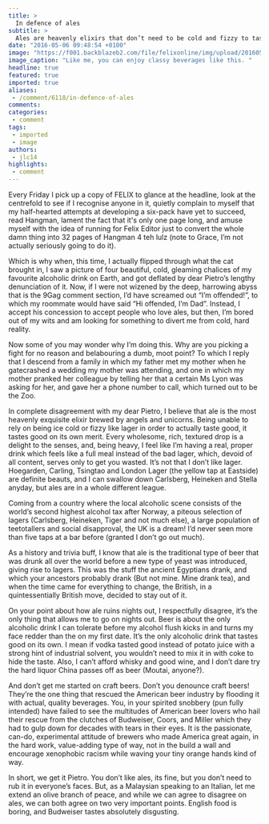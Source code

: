 ```yaml
---
title: >
  In defence of ales
subtitle: >
  Ales are heavenly elixirs that don’t need to be cold and fizzy to taste wonderful
date: "2016-05-06 09:48:54 +0100"
image: "https://f001.backblazeb2.com/file/felixonline/img/upload/201605061048-felix-squirrel ale.jpg"
image_caption: "Like me, you can enjoy classy beverages like this. "
headline: true
featured: true
imported: true
aliases:
 - /comment/6118/in-defence-of-ales
comments:
categories:
 - comment
tags:
 - imported
 - image
authors:
 - jlc14
highlights:
 - comment
---
```


Every Friday I pick up a copy of FELIX to glance at the headline, look at the centrefold to see if I recognise anyone in it, quietly complain to myself that my half-hearted attempts at developing a six-pack have yet to succeed, read Hangman, lament the fact that it's only one page long, and amuse myself with the idea of running for Felix Editor just to convert the whole damn thing into 32 pages of Hangman 4 teh lulz (note to Grace, I’m not actually seriously going to do it).

Which is why when, this time, I actually flipped through what the cat brought in, I saw a picture of four beautiful, cold, gleaming chalices of my favourite alcoholic drink on Earth, and got deflated by dear Pietro’s lengthy denunciation of it. Now, if I were not wizened by the deep, harrowing abyss that is the 9Gag comment section, I’d have screamed out “I’m offended!”, to which my roommate would have said “Hi offended, I’m Dad”. Instead, I accept his concession to accept people who love ales, but then, I’m bored out of my wits and am looking for something to divert me from cold, hard reality.

Now some of you may wonder why I’m doing this. Why are you picking a fight for no reason and belabouring a dumb, moot point? To which I reply that I descend from a family in which my father met my mother when he gatecrashed a wedding my mother was attending, and one in which my mother pranked her colleague by telling her that a certain Ms Lyon was asking for her, and gave her a phone number to call, which turned out to be the Zoo.

In complete disagreement with my dear Pietro, I believe that ale is the most heavenly exquisite elixir brewed by angels and unicorns. Being unable to rely on being ice cold or fizzy like lager in order to actually taste good, it tastes good on its own merit. Every wholesome, rich, textured drop is a delight to the senses, and, being heavy, I feel like I’m having a real, proper drink which feels like a full meal instead of the bad lager, which, devoid of all content, serves only to get you wasted. It’s not that I don’t like lager. Hoegarden, Carling, Tsingtao and London Lager (the yellow tap at Eastside) are definite beauts, and I can swallow down Carlsberg, Heineken and Stella anyday, but ales are in a whole different league.

Coming from a country where the local alcoholic scene consists of the world’s second highest alcohol tax after Norway, a piteous selection of lagers (Carlsberg, Heineken, Tiger and not much else), a large population of teetotallers and social disapproval, the UK is a dream! I’d never seen more than five taps at a bar before (granted I don’t go out much).

As a history and trivia buff, I know that ale is the traditional type of beer that was drunk all over the world before a new type of yeast was introduced, giving rise to lagers. This was the stuff the ancient Egyptians drank, and which your ancestors probably drank (But not mine. Mine drank tea), and when the time came for everything to change, the British, in a quintessentially British move, decided to stay out of it.

On your point about how ale ruins nights out, I respectfully disagree, it’s the only thing that allows me to go on nights out. Beer is about the only alcoholic drink I can tolerate before my alcohol flush kicks in and turns my face redder than the on my first date. It’s the only alcoholic drink that tastes good on its own. I mean if vodka tasted good instead of potato juice with a strong hint of industrial solvent, you wouldn’t need to mix it in with coke to hide the taste. Also, I can’t afford whisky and good wine, and I don’t dare try the hard liquor China passes off as beer (Moutai, anyone?).

And don’t get me started on craft beers. Don’t you denounce craft beers! They’re the one thing that rescued the American beer industry by flooding it with actual, quality beverages. You, in your spirited snobbery (pun fully intended) have failed to see the multitudes of American beer lovers who hail their rescue from the clutches of Budweiser, Coors, and Miller which they had to gulp down for decades with tears in their eyes. It is the passionate, can-do, experimental attitude of brewers who made America great again, in the hard work, value-adding type of way, not in the build a wall and encourage xenophobic racism while waving your tiny orange hands kind of way.

In short, we get it Pietro. You don’t like ales, its fine, but you don’t need to rub it in everyone’s faces. But, as a Malaysian speaking to an Italian, let me extend an olive branch of peace, and while we can agree to disagree on ales, we can both agree on two very important points. English food is boring, and Budweiser tastes absolutely disgusting.
